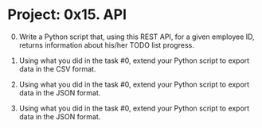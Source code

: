# Project: 0x15. API


0. Write a Python script that, using this REST API, for a given employee ID, returns information about his/her TODO list progress.

1. Using what you did in the task #0, extend your Python script to export data in the CSV format.

2. Using what you did in the task #0, extend your Python script to export data in the JSON format.

3. Using what you did in the task #0, extend your Python script to export data in the JSON format.

